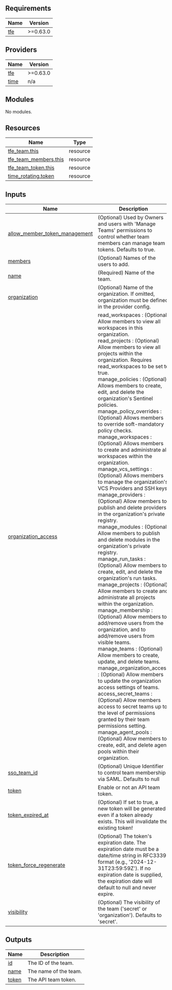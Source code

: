 <!-- BEGIN_TF_DOCS -->
## Requirements

| Name | Version |
|------|---------|
| <a name="requirement_tfe"></a> [tfe](#requirement\_tfe) | >=0.63.0 |

## Providers

| Name | Version |
|------|---------|
| <a name="provider_tfe"></a> [tfe](#provider\_tfe) | >=0.63.0 |
| <a name="provider_time"></a> [time](#provider\_time) | n/a |

## Modules

No modules.

## Resources

| Name | Type |
|------|------|
| [tfe_team.this](https://registry.terraform.io/providers/hashicorp/tfe/latest/docs/resources/team) | resource |
| [tfe_team_members.this](https://registry.terraform.io/providers/hashicorp/tfe/latest/docs/resources/team_members) | resource |
| [tfe_team_token.this](https://registry.terraform.io/providers/hashicorp/tfe/latest/docs/resources/team_token) | resource |
| [time_rotating.token](https://registry.terraform.io/providers/hashicorp/time/latest/docs/resources/rotating) | resource |

## Inputs

| Name | Description | Type | Default | Required |
|------|-------------|------|---------|:--------:|
| <a name="input_allow_member_token_management"></a> [allow\_member\_token\_management](#input\_allow\_member\_token\_management) | (Optional) Used by Owners and users with 'Manage Teams' permissions to control whether team members can manage team tokens. Defaults to true. | `bool` | `true` | no |
| <a name="input_members"></a> [members](#input\_members) | (Optional) Names of the users to add. | `list(string)` | `null` | no |
| <a name="input_name"></a> [name](#input\_name) | (Required) Name of the team. | `string` | n/a | yes |
| <a name="input_organization"></a> [organization](#input\_organization) | (Optional) Name of the organization. If omitted, organization must be defined in the provider config. | `string` | `null` | no |
| <a name="input_organization_access"></a> [organization\_access](#input\_organization\_access) | read\_workspaces             : (Optional) Allow members to view all workspaces in this organization.<br/>    read\_projects               : (Optional) Allow members to view all projects within the organization. Requires read\_workspaces to be set to true.<br/>    manage\_policies             : (Optional) Allows members to create, edit, and delete the organization's Sentinel policies.<br/>    manage\_policy\_overrides     : (Optional) Allows members to override soft-mandatory policy checks.<br/>    manage\_workspaces           : (Optional) Allows members to create and administrate all workspaces within the organization.<br/>    manage\_vcs\_settings         : (Optional) Allows members to manage the organization's VCS Providers and SSH keys.<br/>    manage\_providers            : (Optional) Allow members to publish and delete providers in the organization's private registry.<br/>    manage\_modules              : (Optional) Allow members to publish and delete modules in the organization's private registry.<br/>    manage\_run\_tasks            : (Optional) Allow members to create, edit, and delete the organization's run tasks.<br/>    manage\_projects             : (Optional) Allow members to create and administrate all projects within the organization.<br/>    manage\_membership           : (Optional) Allow members to add/remove users from the organization, and to add/remove users from visible teams.<br/>    manage\_teams                : (Optional) Allow members to create, update, and delete teams.<br/>    manage\_organization\_access  : (Optional) Allow members to update the organization access settings of teams.<br/>    access\_secret\_teams         : (Optional) Allow members access to secret teams up to the level of permissions granted by their team permissions setting.<br/>    manage\_agent\_pools          : (Optional) Allow members to create, edit, and delete agent pools within their organization. | <pre>object({<br/>    read_workspaces            = optional(bool, false)<br/>    read_projects              = optional(bool, false)<br/>    manage_policies            = optional(bool, false)<br/>    manage_policy_overrides    = optional(bool, false)<br/>    manage_workspaces          = optional(bool, false)<br/>    manage_vcs_settings        = optional(bool, false)<br/>    manage_providers           = optional(bool, false)<br/>    manage_modules             = optional(bool, false)<br/>    manage_run_tasks           = optional(bool, false)<br/>    manage_projects            = optional(bool, false)<br/>    manage_membership          = optional(bool, false)<br/>    manage_teams               = optional(bool, false)<br/>    manage_organization_access = optional(bool, false)<br/>    access_secret_teams        = optional(bool, false)<br/>    manage_agent_pools         = optional(bool, false)<br/>  })</pre> | `null` | no |
| <a name="input_sso_team_id"></a> [sso\_team\_id](#input\_sso\_team\_id) | (Optional) Unique Identifier to control team membership via SAML. Defaults to null | `string` | `null` | no |
| <a name="input_token"></a> [token](#input\_token) | Enable or not an API team token. | `bool` | `false` | no |
| <a name="input_token_expired_at"></a> [token\_expired\_at](#input\_token\_expired\_at) | (Optional) If set to true, a new token will be generated even if a token already exists. This will invalidate the existing token! | `string` | `null` | no |
| <a name="input_token_force_regenerate"></a> [token\_force\_regenerate](#input\_token\_force\_regenerate) | (Optional) The token's expiration date. The expiration date must be a date/time string in RFC3339 format (e.g., '2024-12-31T23:59:59Z'). If no expiration date is supplied, the expiration date will default to null and never expire. | `bool` | `false` | no |
| <a name="input_visibility"></a> [visibility](#input\_visibility) | (Optional) The visibility of the team ('secret' or 'organization'). Defaults to 'secret'. | `string` | `"secret"` | no |

## Outputs

| Name | Description |
|------|-------------|
| <a name="output_id"></a> [id](#output\_id) | The ID of the team. |
| <a name="output_name"></a> [name](#output\_name) | The name of the team. |
| <a name="output_token"></a> [token](#output\_token) | The API team token. |
<!-- END_TF_DOCS -->
